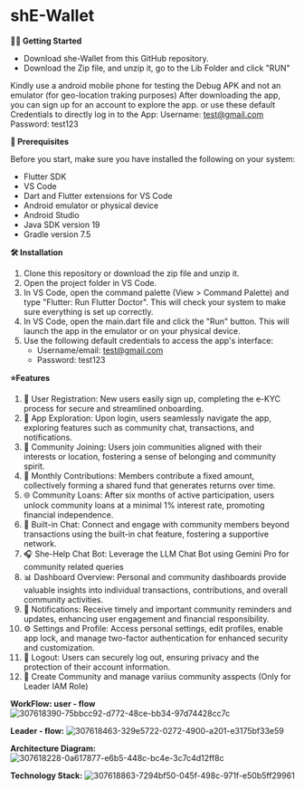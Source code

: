 # shE-Wallet

**🏃‍♀️ Getting Started**

- Download she-Wallet from this GitHub repository.
- Download the Zip file, and unzip it, go to the Lib Folder and click "RUN"

Kindly use a android mobile phone for testing the Debug APK and not an emulator (for geo-location traking purposes) After downloading the app, you can sign up for an account to explore the app. or use these default Credentials to directly log in to the App: 
Username: test@gmail.com 
Password: test123

**📝 Prerequisites**

Before you start, make sure you have installed the following on your system:

- Flutter SDK
- VS Code
- Dart and Flutter extensions for VS Code
- Android emulator or physical device
- Android Studio
- Java SDK version 19
- Gradle version 7.5

**🛠️ Installation**
1. Clone this repository or download the zip file and unzip it.
2. Open the project folder in VS Code.
3. In VS Code, open the command palette (View > Command Palette) and type "Flutter: Run Flutter Doctor". This will check your system to make sure everything is set up correctly.
4. In VS Code, open the main.dart file and click the "Run" button. This will launch the app in the emulator or on your physical device.
5. Use the following default credentials to access the app's interface:
   - Username/email: test@gmail.com
   - Password: test123

**⭐Features**
1. 📝 User Registration: New users easily sign up, completing the e-KYC process for secure and streamlined onboarding.
2. 🚀 App Exploration: Upon login, users seamlessly navigate the app, exploring features such as community chat, transactions, and notifications.
3. 🤝 Community Joining: Users join communities aligned with their interests or location, fostering a sense of belonging and community spirit.
4. 💸 Monthly Contributions: Members contribute a fixed amount, collectively forming a shared fund that generates returns over time.
5. 🌐 Community Loans: After six months of active participation, users unlock community loans at a minimal 1% interest rate, promoting financial independence.
6. 💬 Built-in Chat: Connect and engage with community members beyond transactions using the built-in chat feature, fostering a supportive network.
7. 🎧 She-Help Chat Bot: Leverage the LLM Chat Bot using Gemini Pro for community related queries
8. 📊 Dashboard Overview: Personal and community dashboards provide valuable insights into individual transactions, contributions, and overall community activities.
9. 🔔 Notifications: Receive timely and important community reminders and updates, enhancing user engagement and financial responsibility.
10. ⚙️ Settings and Profile: Access personal settings, edit profiles, enable app lock, and manage two-factor authentication for enhanced security and customization.
11. 🚪 Logout: Users can securely log out, ensuring privacy and the protection of their account information.
12. 🤝 Create Community and manage variius community asspects (Only for Leader IAM Role)

**WorkFlow: user - flow**
![307618390-75bbcc92-d772-48ce-bb34-97d74428cc7c](https://github.com/Neha220803/sample-main/assets/111070486/fa4a4d88-6350-4543-96e2-ce3d73178a34)

**Leader - flow:**
![307618463-329e5722-0272-4900-a201-e3175bf33e59](https://github.com/Neha220803/sample-main/assets/111070486/a1c2180f-a79b-42f8-84a9-c78e92da10ff)

**Architecture Diagram:**
![307618228-0a617877-e6b5-448c-bc4e-3c7c4d12ff8c](https://github.com/Neha220803/sample-main/assets/111070486/46cf806c-4bab-4d47-b387-c6f0bea7e9af)

**Technology Stack:**
![307618863-7294bf50-045f-498c-971f-e50b5ff29961](https://github.com/Neha220803/sample-main/assets/111070486/27bd5ed3-bb76-4e30-9279-44db67fb1301)
